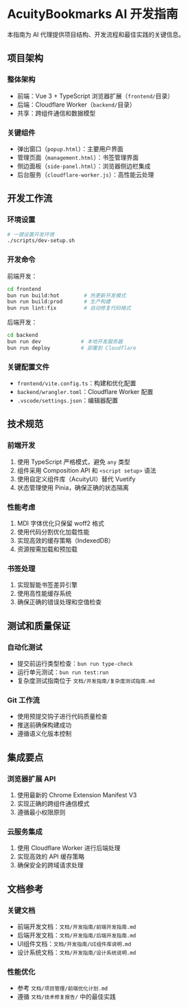 # AcuityBookmarks AI 开发指南

本指南为 AI 代理提供项目结构、开发流程和最佳实践的关键信息。

## 项目架构

### 整体架构
- 前端：Vue 3 + TypeScript 浏览器扩展（`frontend/`目录）
- 后端：Cloudflare Worker（`backend/`目录）
- 共享：跨组件通信和数据模型

### 关键组件
- 弹出窗口（`popup.html`）：主要用户界面
- 管理页面（`management.html`）：书签管理界面
- 侧边面板（`side-panel.html`）：浏览器侧边栏集成
- 后台服务（`cloudflare-worker.js`）：高性能云处理

## 开发工作流

### 环境设置
```bash
# 一键设置开发环境
./scripts/dev-setup.sh
```

### 开发命令
前端开发：
```bash
cd frontend
bun run build:hot        # 热更新开发模式
bun run build:prod       # 生产构建
bun run lint:fix         # 自动修复代码格式
```

后端开发：
```bash
cd backend
bun run dev             # 本地开发服务器
bun run deploy          # 部署到 Cloudflare
```

### 关键配置文件
- `frontend/vite.config.ts`：构建和优化配置
- `backend/wrangler.toml`：Cloudflare Worker 配置
- `.vscode/settings.json`：编辑器配置

## 技术规范

### 前端开发
1. 使用 TypeScript 严格模式，避免 `any` 类型
2. 组件采用 Composition API 和 `<script setup>` 语法
3. 使用自定义组件库（AcuityUI）替代 Vuetify
4. 状态管理使用 Pinia，确保正确的状态隔离

### 性能考虑
1. MDI 字体优化只保留 woff2 格式
2. 使用代码分割优化加载性能
3. 实现高效的缓存策略（IndexedDB）
4. 资源按需加载和预加载

### 书签处理
1. 实现智能书签差异引擎
2. 使用高性能缓存系统
3. 确保正确的错误处理和空值检查

## 测试和质量保证

### 自动化测试
- 提交前运行类型检查：`bun run type-check`
- 运行单元测试：`bun run test:run`
- 复杂度测试指南位于 `文档/开发指南/复杂度测试指南.md`

### Git 工作流
- 使用预提交钩子进行代码质量检查
- 推送前确保构建成功
- 遵循语义化版本控制

## 集成要点

### 浏览器扩展 API
1. 使用最新的 Chrome Extension Manifest V3
2. 实现正确的跨组件通信模式
3. 遵循最小权限原则

### 云服务集成
1. 使用 Cloudflare Worker 进行后端处理
2. 实现高效的 API 缓存策略
3. 确保安全的跨域请求处理

## 文档参考

### 关键文档
- 前端开发文档：`文档/开发指南/前端开发指南.md`
- 后端开发文档：`文档/开发指南/后端开发指南.md`
- UI组件文档：`文档/开发指南/UI组件库说明.md`
- 设计系统文档：`文档/开发指南/设计系统说明.md`

### 性能优化
- 参考 `文档/项目管理/前端优化计划.md`
- 遵循 `文档/技术修复报告/` 中的最佳实践
